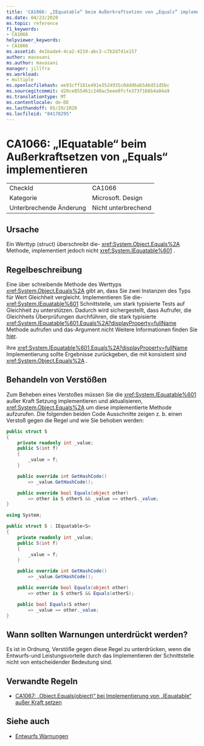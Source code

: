 ```yaml
---
title: 'CA1066: „IEquatable“ beim Außerkraftsetzen von „Equals“ implementieren'
ms.date: 04/23/2020
ms.topic: reference
f1_keywords:
- CA1066
helpviewer_keywords:
- CA1066
ms.assetid: 4e1bade4-4ca2-4219-abc3-c7b2d741e157
author: mavasani
ms.author: mavasani
manager: jillfra
ms.workload:
- multiple
ms.openlocfilehash: ee93cff181e491e3524935c0ddd6ab546d51d5bc
ms.sourcegitcommit: d20ce855461c240ac5eee0fcfe373f166b4a04a9
ms.translationtype: MT
ms.contentlocale: de-DE
ms.lasthandoff: 05/29/2020
ms.locfileid: "84178295"
---
```

# <a name="ca1066-implement-iequatable-when-overriding-equals"></a>CA1066: „IEquatable“ beim Außerkraftsetzen von „Equals“ implementieren

|||
|-|-|
|CheckId|CA1066|
|Kategorie|Microsoft. Design|
|Unterbrechende Änderung|Nicht unterbrechend|

## <a name="cause"></a>Ursache

Ein Werttyp (struct) überschreibt die- <xref:System.Object.Equals%2A> Methode, implementiert jedoch nicht <xref:System.IEquatable%601> .

## <a name="rule-description"></a>Regelbeschreibung

Eine über schreibende Methode des Werttyps <xref:System.Object.Equals%2A> gibt an, dass Sie zwei Instanzen des Typs für Wert Gleichheit vergleicht. Implementieren Sie die- <xref:System.IEquatable%601> Schnittstelle, um stark typisierte Tests auf Gleichheit zu unterstützen. Dadurch wird sichergestellt, dass Aufrufer, die Gleichheits Überprüfungen durchführen, die stark typisierte <xref:System.IEquatable%601.Equals%2A?displayProperty=fullName> Methode aufrufen und das-Argument nicht Weitere Informationen finden Sie [hier](/dotnet/api/system.iequatable-1#notes-to-implementers).

Ihre <xref:System.IEquatable%601.Equals%2A?displayProperty=fullName> Implementierung sollte Ergebnisse zurückgeben, die mit konsistent sind <xref:System.Object.Equals%2A> .

## <a name="how-to-fix-violations"></a>Behandeln von Verstößen

Zum Beheben eines Verstoßes müssen Sie die <xref:System.IEquatable%601> außer Kraft Setzung implementieren und aktualisieren, <xref:System.Object.Equals%2A> um diese implementierte Methode aufzurufen. Die folgenden beiden Code Ausschnitte zeigen z. b. einen Verstoß gegen die Regel und wie Sie behoben werden:

```csharp
public struct S
{
    private readonly int _value;
    public S(int f)
    {
        _value = f;
    }

    public override int GetHashCode()
        => _value.GetHashCode();

    public override bool Equals(object other)
        => other is S otherS && _value == otherS._value;
}
```

```csharp
using System;

public struct S : IEquatable<S>
{
    private readonly int _value;
    public S(int f)
    {
        _value = f;
    }

    public override int GetHashCode()
        => _value.GetHashCode();

    public override bool Equals(object other)
        => other is S otherS && Equals(otherS);

    public bool Equals(S other)
        => _value == other._value;
}
```

## <a name="when-to-suppress-warnings"></a>Wann sollten Warnungen unterdrückt werden?

Es ist in Ordnung, Verstöße gegen diese Regel zu unterdrücken, wenn die Entwurfs-und Leistungsvorteile durch das Implementieren der Schnittstelle nicht von entscheidender Bedeutung sind.

## <a name="related-rules"></a>Verwandte Regeln

- [CA1067: „Object.Equals(object)“ bei Implementierung von „IEquatable“ außer Kraft setzen](ca1067.md)

## <a name="see-also"></a>Siehe auch

- [Entwurfs Warnungen](../code-quality/design-warnings.md)
